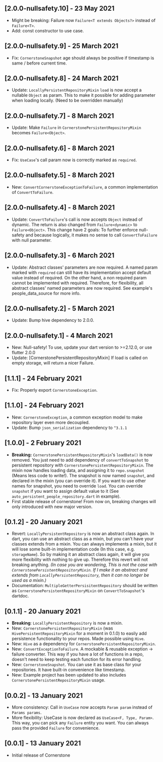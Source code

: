 ## [2.0.0-nullsafety.10] - 23 May 2021
- Might be breaking: Failure now `Failure<T extends Objects?>` instead of `Failure<T>`.
- Add: const constructor to use case.

## [2.0.0-nullsafety.9] - 25 March 2021
- Fix: `CornerstoneSnapshot` age should always be positive if timestamp is same / before current time. 

## [2.0.0-nullsafety.8] - 24 March 2021
- Update: `LocallyPersistentRepositoryMixin` `load` is now accept a nullable `Object` as param. This to make it possible for adding parameter when loading locally. (Need to be overridden manually)

## [2.0.0-nullsafety.7] - 8 March 2021
- Update: Make `Failure` in `CornerstonePersistentRepositoryMixin` becomes `Failure<Object>`.

## [2.0.0-nullsafety.6] - 8 March 2021
- Fix: `UseCase`'s call param now is correctly marked as `required`.

## [2.0.0-nullsafety.5] - 8 March 2021
- New: `ConvertCornerstoneExceptionToFailure`, a common implementation of `ConvertToFailure`.

## [2.0.0-nullsafety.4] - 8 March 2021
- Update: `ConvertToFailure`'s call is now accepts `Object` instead of dynamic. The return is also changed from `Failure<dynamic>` to `Failure<Object>`. This change have 2 goals: To further enforce null-safety and because logically, it makes no sense to call `ConvertToFailure` with null parameter.

## [2.0.0-nullsafety.3] - 6 March 2021
- Update: Abstract classes' parameters are now required. A named param marked with `required` can still have its implementation accept default value instead of required. On the other hand, a non required param cannot be implemented with required. Therefore, for flexibility, all abstract classes' named parameters are now required. See example's people_data_source for more info.

## [2.0.0-nullsafety.2] - 5 March 2021
- Update: Bump hive dependency to 2.0.0.

## [2.0.0-nullsafety.1] - 4 March 2021
- New: Null-safety! To use, update your dart version to >=2.12.0, or use flutter 2.0.0
- Update: [CornerstonePersistentRepositoryMixin] If load is called on empty storage, will return a nicer Failure.

## [1.1.1] - 24 February 2021
- Fix: Properly export `CornerstoneException`.

## [1.1.0] - 24 February 2021
- New: `CornerstoneException`, a common exception model to make repository layer even more decoupled.
- Update: Bump `json_serialization` dependency to `^3.1.1`

## [1.0.0] - 2 February 2021
- **Breaking:** `CornerstonePersistentRepositoryMixin`'s `loadData()` is now removed. You just need to add dependency of `convertToSnapshot` to persistent repository with `CornerstonePersistentRepositoryMixin`. The mixin now handles loading data, and assigning it to `repo.snapshot` (Means less code to write!). The snapshot is now named `snapshot`, and declared in the mixin (you can override it). If you want to use other names for snapshot, you need to override `load`. You can override `snapshot` if you want to assign default value to it (See `auto_persistent_people_repository.dart` in example).
- First stable release of cornerstone! From now on, breaking changes will only introduced with new major version.

## [0.1.2] - 20 January 2021
- Revert: `LocallyPersistentRepository` is now an abstract class again. In dart, you can use an abstract class as a mixin, but you can't have your classes extends from a mixin. You can always implements a mixin, but it will lose some built-in implementation code (In this case, e.g. `storageName`). So by making it an abstract class again, it will give you more flexibility with nothing to give up. Therefore this revert will not breaking anything. _(In case you are wondering, This is not the case with `CornerstonePersistentRepositoryMixin`. If I make it an abstract and extends from `LocallyPersistentRepository`, then it can no longer be used as a mixin.)_
- Documentation: `MultipleGetterPersisitentRepository` should be written as `CornerstonePersistentRepositoryMixin` on `ConvertToSnapshot`'s dartdoc.

## [0.1.1] - 20 January 2021
- **Breaking**: `LocallyPersistentRepository` is now a mixin.
- New: `CornerstonePersistentRepositoryMixin` (was `HivePersistentRepositoryMixin` for a moment in 0.1.0) to easily add persistence functionality to your repos. Made possible using `Hive`.
- New: `Hive` as a dependency for `CornerstonePersistentRepositoryMixin`.
- New: `ConvertExceptionToFailure`. A mockable & reusable exception -> failure converter. This way if you have a lot of functions in a repo, doesn't need to keep testing each function for its error handling.
- New: `CornerstoneSnapshot`. You can use it as base class for your repositories. It have built-in convenience like timestamp.
- New: Example project has been updated to also includes `CornerstonePersistentRepositoryMixin` usage.

## [0.0.2] - 13 January 2021
- More consistency: Call in `UseCase` now accepts `Param param` instead of `Params params`.
- More flexibility: UseCase is now declared as `UseCase<F, Type, Param>`. This way, you can pick any `Failure` entity you want. You can always pass the provided `Failure` for convenience.

## [0.0.1] - 13 January 2021
- Initial release of Cornerstone